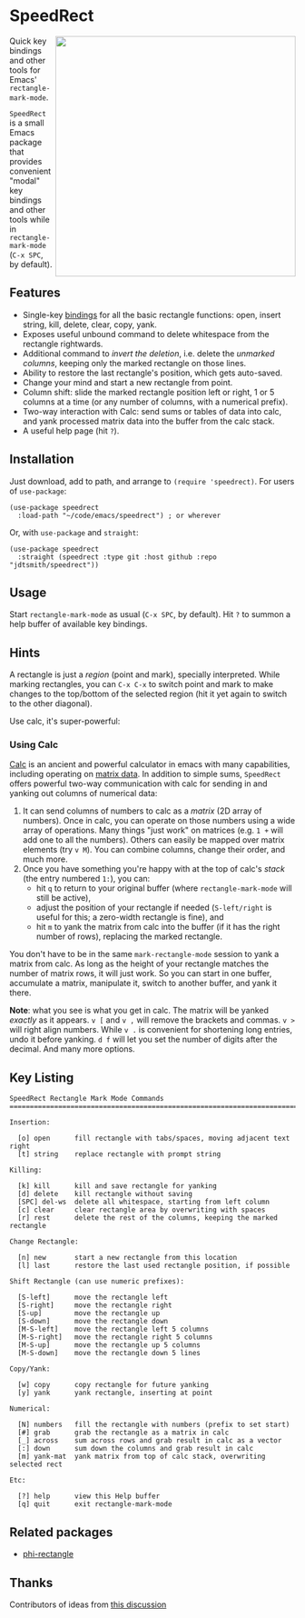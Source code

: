 # SpeedRect
<img src="https://user-images.githubusercontent.com/93749/223541236-cd77d56c-d1d0-40cd-8d69-f6c12dfe3d3a.png" width=423 align="right">


Quick key bindings and other tools for Emacs' `rectangle-mark-mode`.

`SpeedRect` is a small Emacs package that provides convenient "modal" key bindings and other tools while in `rectangle-mark-mode` (`C-x SPC`, by default).

## Features

- Single-key [bindings](#key-listing) for all the basic rectangle functions: open, insert string, kill, delete, clear, copy, yank.
- Exposes useful unbound command to delete whitespace from the rectangle rightwards.
- Additional command to _invert the deletion_, i.e. delete the _unmarked columns_, keeping only the marked rectangle on those lines.
- Ability to restore the last rectangle's position, which gets auto-saved.
- Change your mind and start a new rectangle from point. 
- Column shift: slide the marked rectangle position left or right, 1 or 5 columns at a time (or any number of columns, with a numerical prefix). 
- Two-way interaction with Calc: send sums or tables of data into calc, and yank processed matrix data into the buffer from the calc stack.
- A useful help page (hit `?`). 

## Installation

Just download, add to path, and arrange to `(require 'speedrect)`.  For users of `use-package`:

```elisp
(use-package speedrect
  :load-path "~/code/emacs/speedrect") ; or wherever
```

Or, with `use-package` and `straight`:

```elisp
(use-package speedrect
  :straight (speedrect :type git :host github :repo "jdtsmith/speedrect"))
```
## Usage

Start `rectangle-mark-mode` as usual (`C-x SPC`, by default).  Hit `?` to summon a help buffer of available key bindings.


## Hints

A rectangle is just a _region_ (point and mark), specially interpreted.  While marking rectangles, you can `C-x C-x` to switch point and mark to make changes to the top/bottom of the selected region (hit it yet again to switch to the other diagonal).

Use calc, it's super-powerful:

### Using Calc

[Calc](https://www.gnu.org/software/emacs/manual/html_mono/calc.html) is an ancient and powerful calculator in emacs with many capabilities, including operating on [matrix data](https://www.gnu.org/software/emacs/manual/html_node/calc/Matrix-Tutorial.html).  In addition to simple sums, `SpeedRect` offers powerful two-way communication with calc for sending in and yanking out columns of numerical data:

1. It can send columns of numbers to calc as a _matrix_ (2D array of numbers).  Once in calc, you can operate on those numbers using a wide array of operations.  Many things "just work" on matrices (e.g. `1 +` will add one to all the numbers).  Others can easily be mapped over matrix elements (try `v M`). You can combine columns, change their order, and much more.
2. Once you have something you're happy with at the top of calc's *stack* (the entry numbered `1:`), you can:
    - hit `q` to return to your original buffer (where `rectangle-mark-mode` will still be active),
    - adjust the position of your rectangle if needed (`S-left/right` is useful for this; a zero-width rectangle is fine), and
    - hit `m` to yank the matrix from calc into the buffer (if it has the right number of rows), replacing the marked rectangle.

You don't have to be in the same `mark-rectangle-mode` session to yank a matrix from calc.  As long as the height of your rectangle matches the number of matrix rows, it will just work.  So you can start in one buffer, accumulate a matrix, manipulate it, switch to another buffer, and yank it there.

**Note**: what you see is what you get in calc.  The matrix will be yanked _exactly_ as it appears.  `v [` and `v ,` will remove the brackets and commas.  `v >` will right align numbers.  While `v .` is convenient for shortening long entries, undo it before yanking.  `d f` will let you set the number of digits after the decimal.  And many more options.  

## Key Listing

```
SpeedRect Rectangle Mark Mode Commands
============================================================================

Insertion:

  [o] open      fill rectangle with tabs/spaces, moving adjacent text right
  [t] string    replace rectangle with prompt string

Killing:

  [k] kill      kill and save rectangle for yanking
  [d] delete    kill rectangle without saving
  [SPC] del-ws  delete all whitespace, starting from left column
  [c] clear     clear rectangle area by overwriting with spaces
  [r] rest      delete the rest of the columns, keeping the marked rectangle

Change Rectangle:

  [n] new       start a new rectangle from this location
  [l] last      restore the last used rectangle position, if possible

Shift Rectangle (can use numeric prefixes):

  [S-left]      move the rectangle left
  [S-right]     move the rectangle right
  [S-up]        move the rectangle up
  [S-down]      move the rectangle down
  [M-S-left]    move the rectangle left 5 columns
  [M-S-right]   move the rectangle right 5 columns
  [M-S-up]      move the rectangle up 5 columns
  [M-S-down]    move the rectangle down 5 lines

Copy/Yank:

  [w] copy      copy rectangle for future yanking
  [y] yank      yank rectangle, inserting at point

Numerical:

  [N] numbers   fill the rectangle with numbers (prefix to set start)
  [#] grab      grab the rectangle as a matrix in calc
  [_] across    sum across rows and grab result in calc as a vector
  [:] down      sum down the columns and grab result in calc
  [m] yank-mat  yank matrix from top of calc stack, overwriting selected rect

Etc:

  [?] help      view this Help buffer
  [q] quit      exit rectangle-mark-mode
```

## Related packages

- [phi-rectangle](https://github.com/zk-phi/phi-rectangle)

## Thanks
 Contributors of ideas from [this discussion](https://www.reddit.com/r/emacs/comments/11k9u73/a_tiny_modal_rectanglemarkmode/)
